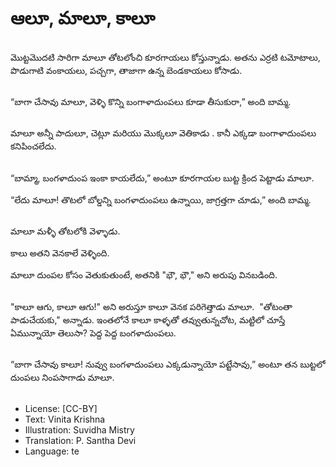 # ఆలూ, మాలూ, కాలూ

##
మొట్టమొదటి సారిగా మాలూ తోటలోంచి కూరగాయలు కోస్తున్నాడు. అతను ఎర్రటి టమోటాలు, పొడుగాటి వంకాయలు, పచ్చగా, తాజాగా ఉన్న బెండకాయలు కోసాడు. 

##
“బాగా చేసావు మాలూ, వెళ్ళి కొన్ని బంగాళాదుంపలు కూడా తీసుకురా,” అంది బామ్మ. 

##
మాలూ అన్నీ పాదులూ, చెట్లూ మరియు మొక్కలూ వెతికాడు . కానీ ఎక్కడా
బంగాళాదుంపలు కనిపించలేదు. 

##
“బామ్మా, బంగళాదుంప ఇంకా కాయలేదు,” అంటూ కూరగాయల బుట్ట క్రింద పెట్టాడు మాలూ. 

“లేదు మాలూ! తొటలో బోల్డన్ని బంగళాదుంపలు ఉన్నాయి, జాగ్రత్తగా చూడు,” అంది బామ్మ. 

##
మాలూ మళ్ళీ తోటలోకి వెళ్ళాడు. 

కాలు అతని వెనకాలే వెళ్ళింది. 

మాలూ దుంపల కోసం వెతుకుతుంటే, అతనికి "భౌ, భౌ," అని అరుపు వినబడింది. 

##
"కాలూ ఆగు, కాలూ ఆగు!" అని అరుస్తూ కాలూ వెనక పరిగెత్తాడు మాలూ. 
"తోటంతా పాడుచేయకు," అన్నాడు. ఇంతలోనే కాలూ కాళ్ళతో తవ్వుతున్నచోట, మట్టిలో చూస్తే ఏమున్నాయో తెలుసా? పెద్ద పెద్ద బంగళాదుంపలు. 

##
“బాగా చేసావు కాలూ! నువ్వు బంగళాదుంపలు ఎక్కడున్నాయో పట్టేసావు,” అంటూ తన బుట్టలో దుంపలు నింపసాగాడు మాలూ. 

##
* License: [CC-BY]
* Text: Vinita Krishna
* Illustration: Suvidha Mistry
* Translation: P. Santha Devi
* Language: te
